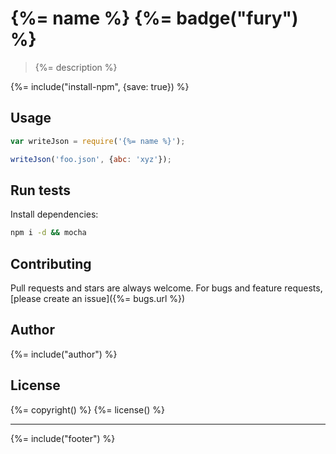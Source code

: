 # {%= name %} {%= badge("fury") %}

> {%= description %}

{%= include("install-npm", {save: true}) %}


## Usage

```js
var writeJson = require('{%= name %}'); 

writeJson('foo.json', {abc: 'xyz'});
```

## Run tests

Install dependencies:

```bash
npm i -d && mocha
```

## Contributing
Pull requests and stars are always welcome. For bugs and feature requests, [please create an issue]({%= bugs.url %})

## Author
{%= include("author") %}

## License
{%= copyright() %}
{%= license() %}

***

{%= include("footer") %}
